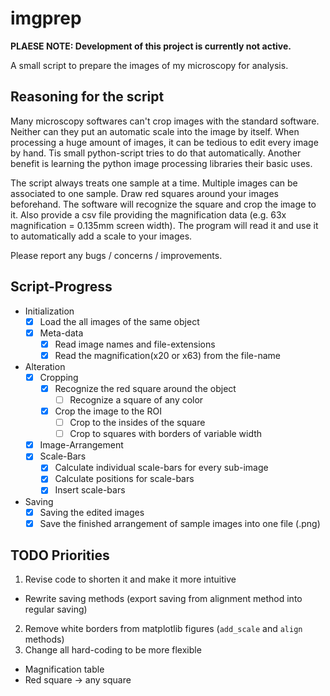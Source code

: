 # imgprep

**PLAESE NOTE: Development of this project is currently not active.**

A small script to prepare the images of my microscopy for analysis.

## Reasoning for the script

Many microscopy softwares can't crop images with the standard software. Neither can they put an automatic scale into the image by itself. When processing a huge amount of images, it can be tedious to edit every image by hand.
Tis small python-script tries to do that automatically. Another benefit is learning the python image processing libraries their basic uses.

The script always treats one sample at a time. Multiple images can be associated to one sample. Draw red squares around your images beforehand. The software will recognize the square and crop the image to it.
Also provide a csv file providing the magnification data (e.g. 63x magnification = 0.135mm screen width). The program will read it and use it to automatically add a scale to your images.

Please report any bugs / concerns / improvements.

## Script-Progress

- Initialization
  - [x] Load the all images of the same object
  - [x] Meta-data
    - [x] Read image names and file-extensions
    - [x] Read the magnification(x20 or x63) from the file-name
- Alteration
  - [x] Cropping
    - [x] Recognize the red square around the object
      - [ ] Recognize a square of any color
    - [x] Crop the image to the ROI
      - [ ] Crop to the insides of the square
      - [ ] Crop to squares with borders of variable width
  - [x] Image-Arrangement
  - [x] Scale-Bars
    - [x] Calculate individual scale-bars for every sub-image
    - [x] Calculate positions for scale-bars
    - [x] Insert scale-bars
- Saving
  - [x] Saving the edited images
  - [x] Save the finished arrangement of sample images into one file (.png)

## TODO Priorities

1. Revise code to shorten it and make it more intuitive
  * Rewrite saving methods (export saving from alignment method into regular saving)
2. Remove white borders from matplotlib figures (`add_scale` and `align` methods)
3. Change all hard-coding to be more flexible
  * Magnification table
  * Red square -> any square
